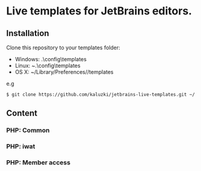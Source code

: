 # Live templates for JetBrains editors.

## Installation

Clone this repository to your templates folder:

* Windows: <home>\.<jb-product>\config\templates
* Linux: ~\.<jb-product>\config\templates
* OS X: ~/Library/Preferences/<jb-product>/templates

e.g
```sh
$ git clone https://github.com/kaluzki/jetbrains-live-templates.git ~/.WebIde100/config/templates
```

## Content

### PHP: Common
### PHP: iwat
### PHP: Member access